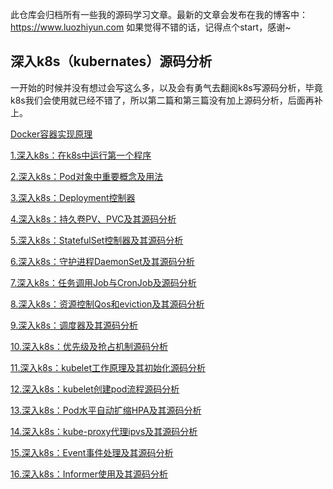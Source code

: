 此仓库会归档所有一些我的源码学习文章。最新的文章会发布在我的博客中：https://www.luozhiyun.com
如果觉得不错的话，记得点个start，感谢~



## 深入k8s（kubernates）源码分析

一开始的时候并没有想过会写这么多，以及会有勇气去翻阅k8s写源码分析，毕竟k8s我们会使用就已经不错了，所以第二篇和第三篇没有加上源码分析，后面再补上。

[Docker容器实现原理](%E6%B7%B1%E5%85%A5k8s/Docker容器实现原理.md)

[1.深入k8s：在k8s中运行第一个程序](%E6%B7%B1%E5%85%A5k8s/1.%E6%B7%B1%E5%85%A5k8s%EF%BC%9A%E5%9C%A8k8s%E4%B8%AD%E8%BF%90%E8%A1%8C%E7%AC%AC%E4%B8%80%E4%B8%AA%E7%A8%8B%E5%BA%8F.md)

[2.深入k8s：Pod对象中重要概念及用法](%E6%B7%B1%E5%85%A5k8s/2.%E6%B7%B1%E5%85%A5k8s%EF%BC%9APod%E5%AF%B9%E8%B1%A1%E4%B8%AD%E9%87%8D%E8%A6%81%E6%A6%82%E5%BF%B5%E5%8F%8A%E7%94%A8%E6%B3%95.md)

[3.深入k8s：Deployment控制器](%E6%B7%B1%E5%85%A5k8s/3.%E6%B7%B1%E5%85%A5k8s%EF%BC%9ADeployment%E6%8E%A7%E5%88%B6%E5%99%A8.md)

[4.深入k8s：持久卷PV、PVC及其源码分析](%E6%B7%B1%E5%85%A5k8s/4.%E6%B7%B1%E5%85%A5k8s%EF%BC%9A%E6%8C%81%E4%B9%85%E5%8D%B7PV%E3%80%81PVC%E5%8F%8A%E5%85%B6%E6%BA%90%E7%A0%81%E5%88%86%E6%9E%90.md)

[5.深入k8s：StatefulSet控制器及其源码分析](%E6%B7%B1%E5%85%A5k8s/5.%E6%B7%B1%E5%85%A5k8s%EF%BC%9AStatefulSet%E6%8E%A7%E5%88%B6%E5%99%A8%E5%8F%8A%E5%85%B6%E6%BA%90%E7%A0%81%E5%88%86%E6%9E%90.md)

[6.深入k8s：守护进程DaemonSet及其源码分析](%E6%B7%B1%E5%85%A5k8s/6.%E6%B7%B1%E5%85%A5k8s%EF%BC%9A%E5%AE%88%E6%8A%A4%E8%BF%9B%E7%A8%8BDaemonSet%E5%8F%8A%E5%85%B6%E6%BA%90%E7%A0%81%E5%88%86%E6%9E%90.md)

[7.深入k8s：任务调用Job与CronJob及源码分析](%E6%B7%B1%E5%85%A5k8s/7.%E6%B7%B1%E5%85%A5k8s%EF%BC%9A%E4%BB%BB%E5%8A%A1%E8%B0%83%E7%94%A8Job%E4%B8%8ECronJob%E5%8F%8A%E6%BA%90%E7%A0%81%E5%88%86%E6%9E%90.md)

[8.深入k8s：资源控制Qos和eviction及其源码分析](%E6%B7%B1%E5%85%A5k8s/8.%E6%B7%B1%E5%85%A5k8s%EF%BC%9A%E8%B5%84%E6%BA%90%E6%8E%A7%E5%88%B6Qos%E5%92%8Ceviction%E5%8F%8A%E5%85%B6%E6%BA%90%E7%A0%81%E5%88%86%E6%9E%90.md)

[9.深入k8s：调度器及其源码分析](%E6%B7%B1%E5%85%A5k8s/9.%E6%B7%B1%E5%85%A5k8s%EF%BC%9A%E8%B0%83%E5%BA%A6%E5%99%A8%E5%8F%8A%E5%85%B6%E6%BA%90%E7%A0%81%E5%88%86%E6%9E%90.md)

[10.深入k8s：优先级及抢占机制源码分析](%E6%B7%B1%E5%85%A5k8s/10.深入k8s：优先级及抢占机制源码分析.md)

[11.深入k8s：kubelet工作原理及其初始化源码分析](%E6%B7%B1%E5%85%A5k8s/11.深入k8s：kubelet工作原理及其初始化源码分析.md)

[12.深入k8s：kubelet创建pod流程源码分析](%E6%B7%B1%E5%85%A5k8s/12.深入k8s：kubelet创建pod流程源码分析.md)

[13.深入k8s：Pod水平自动扩缩HPA及其源码分析](%E6%B7%B1%E5%85%A5k8s/13.深入k8s：Pod水平自动扩缩HPA及其源码分析.md)

[14.深入k8s：kube-proxy代理ipvs及其源码分析](%E6%B7%B1%E5%85%A5k8s/14.深入k8s：kube-proxy代理ipvs及其源码分析.md)

[15.深入k8s：Event事件处理及其源码分析](%E6%B7%B1%E5%85%A5k8s/15.深入k8s：Event事件处理及其源码分析.md)

[16.深入k8s：Informer使用及其源码分析](深入k8s/16.深入k8s：Informer使用及其源码分析.md)



